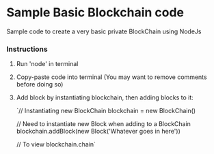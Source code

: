 # Sample Basic Blockchain code

Sample code to create a very basic private BlockChain using NodeJs

### Instructions
1. Run 'node' in terminal
2. Copy-paste code into terminal (You may want to remove comments before doing so)
3. Add block by instantiating blockchain, then adding blocks to it:
			
      `// Instantiating new BlockChain
			blockchain = new BlockChain()
			
      // Need to instantiate new Block when adding to a BlockChain
			blockchain.addBlock(new Block('Whatever goes in here'))
			
      // To view
			blockchain.chain`
